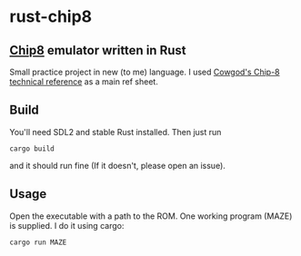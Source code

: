# rust-chip8
## [Chip8](https://en.wikipedia.org/wiki/CHIP-8) emulator written in Rust
Small practice project in new (to me) language.
I used [Cowgod's Chip-8 technical reference](http://devernay.free.fr/hacks/chip8/C8TECH10.HTM) as a main ref sheet.
## Build
You'll need SDL2 and stable Rust installed. Then just run 
```
cargo build
```
and it should run fine (If it doesn't, please open an issue).
## Usage
Open the executable with a path to the ROM. One working program (MAZE) is supplied.
I do it using cargo:
```
cargo run MAZE
```
